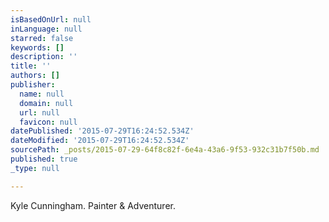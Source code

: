 ```yaml
---
isBasedOnUrl: null
inLanguage: null
starred: false
keywords: []
description: ''
title: ''
authors: []
publisher:
  name: null
  domain: null
  url: null
  favicon: null
datePublished: '2015-07-29T16:24:52.534Z'
dateModified: '2015-07-29T16:24:52.534Z'
sourcePath: _posts/2015-07-29-64f8c82f-6e4a-43a6-9f53-932c31b7f50b.md
published: true
_type: null

---
```

Kyle Cunningham.  Painter & Adventurer.